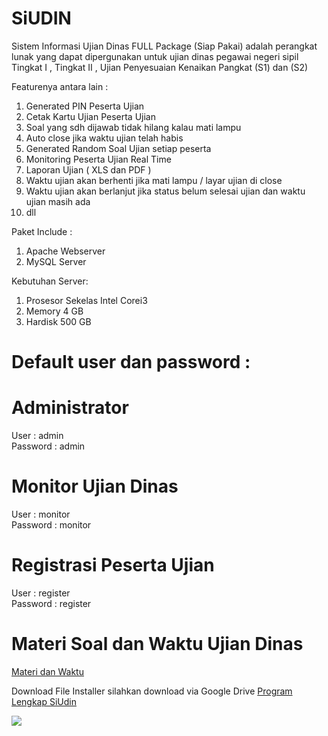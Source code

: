 # SiUDIN
Sistem Informasi Ujian Dinas FULL Package (Siap Pakai) adalah perangkat lunak yang dapat dipergunakan untuk ujian dinas pegawai negeri sipil Tingkat I , Tingkat II , Ujian Penyesuaian Kenaikan Pangkat (S1) dan (S2)

Featurenya antara lain  :
1. Generated PIN Peserta Ujian
2. Cetak Kartu Ujian Peserta Ujian
3. Soal yang sdh dijawab tidak hilang kalau mati lampu
4. Auto close jika waktu ujian telah habis
5. Generated Random Soal  Ujian setiap peserta
6. Monitoring Peserta Ujian Real Time
7. Laporan Ujian ( XLS dan PDF )
8. Waktu ujian akan berhenti jika mati lampu / layar ujian di close
9. Waktu ujian akan berlanjut jika status belum selesai ujian dan waktu ujian masih ada
10. dll

Paket Include :
1. Apache Webserver
2. MySQL Server

Kebutuhan Server:
1. Prosesor Sekelas Intel Corei3
2. Memory 4 GB
3. Hardisk 500 GB

Default user dan password :
===========================
Administrator
==========================
User      : admin<br/>
Password  : admin

Monitor Ujian Dinas
====================
User      : monitor<br/>
Password  : monitor

Registrasi Peserta Ujian
========================
User      : register<br/>
Password  : register

Materi Soal  dan Waktu Ujian Dinas
===========================================
<a href="https://github.com/papamas/udin/blob/master/PPT%20Materi/PENYUSUNAN%20SOAL%20UJIAN%20DINAS%20DAN%20UJIAN%20PENYESUAIAN%20KENAIKAN.pptx">Materi dan Waktu</a>

Download  File Installer silahkan download via Google Drive <a href="https://drive.google.com/uc?id=1tkIZXNik0hWfUsV16LiFw4nYB2m5gzpC&export=download"> Program Lengkap SiUdin</a> 


<img src="https://github.com/papamas/udin/blob/master/Screenshot/Dashboard%20Ujian.jpg" />



